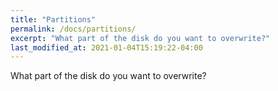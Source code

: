 ```yaml
---
title: "Partitions"
permalink: /docs/partitions/
excerpt: "What part of the disk do you want to overwrite?"
last_modified_at: 2021-01-04T15:19:22-04:00
---
```


What part of the disk do you want to overwrite?
